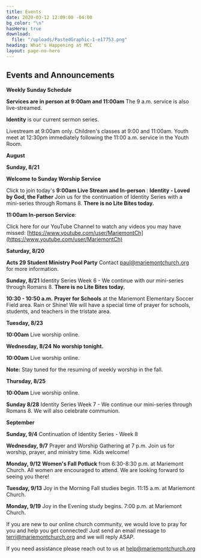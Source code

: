 ```yaml
---
title: Events
date: 2020-03-12 12:09:00 -04:00
bg_color: "\n"
hasHero: true
download:
  file: "/uploads/PastedGraphic-1-e17753.png"
heading: What's Happening at MCC
layout: page-no-hero
---
```


## Events and Announcements

**Weekly Sunday Schedule**

**Services are in person at 9:00am and 11:00am** The 9 a.m. service is also live-streamed.

**Identity** is our current sermon series.

Livestream at 9:00am only. Children's classes at 9:00 and 11:00am. Youth meet at 12:30pm immediately following the 11:00 a.m. service in the Youth Room.

**August**

**Sunday, 8/21** 

**Welcome to Sunday Worship Service** 

Click to join today's **9:00am Live Stream and In-person** : **Identity - Loved by God, the Father** Join us for the continuation of Identity Series with a mini-series through Romans 8. **There is no Lite Bites today.**

**11:00am In-person Service**: 

Click here for our YouTube Channel to watch any videos you may have missed:
[https://www.youtube.com/user/MariemontCh](https://www.youtube.com/user/MariemontCh)

**Saturday, 8/20**

**Acts 29 Student Ministry Pool Party** Contact paul@mariemontchurch.org for more information.

**Sunday, 8/21** Identity Series Week 6 - We continue with our mini-series through Romans 8. **There is no Lite Bites today.**

**10:30 - 10:50 a.m.** **Prayer for Schools** at the Mariemont Elementary Soccer Field area. Rain or Shine! We will have a special time of prayer for schools, students, and teachers in the tristate area. 

**Tuesday, 8/23**

**10:00am** Live worship online.

**Wednesday, 8/24** **No worship tonight.**

**10:00am** Live worship online.

**Note:** Stay tuned for the resuming of weekly worship in the fall.

**Thursday, 8/25** 

**10:00am** Live worship online.

**Sunday 8/28** Identity Series Week 7 - We continue our mini-series through Romans 8. We will also celebrate communion.

**September**

**Sunday, 9/4** Continuation of Identity Series - Week 8

**Wednesday, 9/7** Prayer and Worship Gathering at 7 p.m.
Join us for worship, prayer, and ministry time. Kids welcome!

**Monday, 9/12** **Women's Fall Potluck** from 6:30-8:30 p.m. at Mariemont Church. All women are encouraged to attend. We are looking forward to seeing you there!

**Tuesday, 9/13** Joy in the Morning Fall studies begin. 11:15 a.m. at Mariemont Church.

**Monday, 9/19** Joy in the Evening study begins. 7:00 p.m. at Mariemont Church.

If you are new to our online church community, we would love to pray for you and help you get connected! Just send an email message to [terri@mariemontchurch.org](http://terri@mariemontchurch.org) and we will reply ASAP.

If you need assistance please reach out to us at [help@mariemontchurch.org](http://help@mariemontchurch.org)

